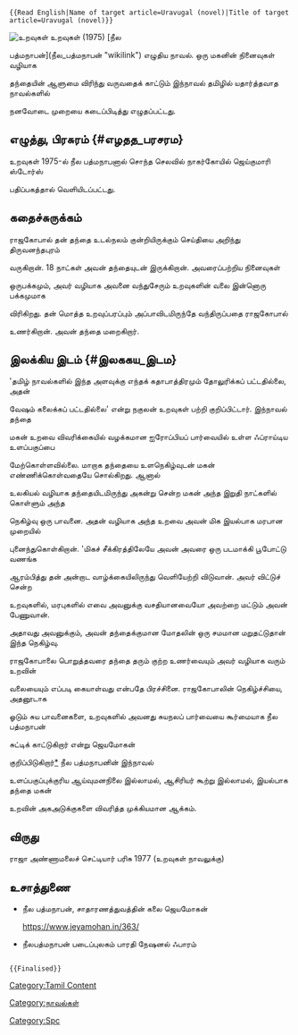 ```{=mediawiki}
{{Read English|Name of target article=Uravugal (novel)|Title of target article=Uravugal (novel)}}
```
![உறவுகள்](Uravugal.png "உறவுகள்") உறவுகள் (1975) [நீல
பத்மநாபன்](நீல_பத்மநாபன் "wikilink") எழுதிய நாவல். ஒரு மகனின் நினைவுகள் வழியாக
தந்தையின் ஆளுமை விரிந்து வருவதைக் காட்டும் இந்நாவல் தமிழில் யதார்த்தவாத நாவல்களில்
நனவோடை முறையை கடைப்பிடித்து எழுதப்பட்டது.

## எழுத்து, பிரசுரம் {#எழதத_பரசரம}

உறவுகள் 1975-ல் நீல பத்மநாபனால் சொந்த செலவில் நாகர்கோயில் ஜெய்குமாரி ஸ்டோர்ஸ்
பதிப்பகத்தால் வெளியிடப்பட்டது.

## கதைச்சுருக்கம்

ராஜகோபால் தன் தந்தை உடல்நலம் குன்றியிருக்கும் செய்தியை அறிந்து திருவனந்தபுரம்
வருகிறான். 18 நாட்கள் அவன் தந்தையுடன் இருக்கிறான். அவரைப்பற்றிய நினைவுகள்
ஒருபக்கமும், அவர் வழியாக அவனை வந்துசேரும் உறவுகளின் வலை இன்னொரு பக்கமுமாக
விரிகிறது. தன் மொத்த உறவுப்பரப்பும் அப்பாவிடமிருந்தே வந்திருப்பதை ராஜகோபால்
உணர்கிறான். அவன் தந்தை மறைகிறார்.

## இலக்கிய இடம் {#இலககய_இடம}

\'தமிழ் நாவல்களில் இந்த அளவுக்கு எந்தக் கதாபாத்திரமும் தோலுரிக்கப் பட்டதில்லை, அதன்
வேஷம் கலைக்கப் பட்டதில்லை' என்று நகுலன் உறவுகள் பற்றி குறிப்பிட்டார். இந்நாவல் தந்தை
மகன் உறவை விவரிக்கையில் வழக்கமான ஐரோப்பியப் பார்வையில் உள்ள ஃப்ராய்டிய உளப்பகுப்பை
மேற்கொள்ளவில்லை. மாறாக தந்தையை உளநெகிழ்வுடன் மகன் எண்ணிக்கொள்வதையே சொல்கிறது. ஆனால்
உலகியல் வழியாக தந்தையிடமிருந்து அகன்று சென்ற மகன் அந்த இறுதி நாட்களில் கொள்ளும் அந்த
நெகிழ்வு ஒரு பாவனை. அதன் வழியாக அந்த உறவை அவன் மிக இயல்பாக மரபான முறையில்
புனைந்துகொள்கிறான். \'மிகச் சீக்கிரத்திலேயே அவன் அவரை ஒரு படமாக்கி பூபோட்டு வணங்க
ஆரம்பித்து தன் அன்றாட வாழ்க்கையிலிருந்து வெளியேற்றி விடுவான். அவர் விட்டுச் சென்ற
உறவுகளில், மரபுகளில் எவை அவனுக்கு வசதியானவையோ அவற்றை மட்டும் அவன் பேணுவான்.
அதாவது அவனுக்கும், அவன் தந்தைக்குமான மோதலின் ஒரு சமமான மறுதட்டுதான் இந்த நெகிழ்வு.
ராஜகோபாலை பொறுத்தவரை தந்தை தரும் குற்ற உணர்வையும் அவர் வழியாக வரும் உறவின்
வலையையும் எப்படி கையாள்வது என்பதே பிரச்சினை. ராஜகோபாலின் நெகிழ்ச்சியை, அதனூடாக
ஓடும் சுய பாவனைகளை, உறவுகளில் அவனது சுயநலப் பார்வையை கூர்மையாக நீல பத்மநாபன்
சுட்டிக் காட்டுகிறார் என்று ஜெயமோகன்
குறிப்பிடுகிறார்[\*](https://www.jeyamohan.in/363/) நீல பத்மநாபனின் இந்நாவல்
உளப்பகுப்புக்குரிய ஆய்வுமனநிலை இல்லாமல், ஆசிரியர் கூற்று இல்லாமல், இயல்பாக தந்தை மகன்
உறவின் அகஅடுக்குகளை விவரித்த முக்கியமான ஆக்கம்.

## விருது

ராஜா அண்ணாமலைச் செட்டியார் பரிசு 1977 (உறவுகள் நாவலுக்கு)

## உசாத்துணை

-   நீல பத்மநாபன், சாதாரணத்துவத்தின் கலை ஜெயமோகன்
    <https://www.jeyamohan.in/363/>
-   நீலபத்மநாபன் படைப்புலகம் பாரதி நேஷனல் ஃபாரம்

```{=mediawiki}
{{Finalised}}
```
[Category:Tamil Content](Category:Tamil_Content "wikilink")
[Category:நாவல்கள்](Category:நாவல்கள் "wikilink")
[Category:Spc](Category:Spc "wikilink")
